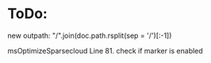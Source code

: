 # ToDo:

new outpath: "/".join(doc.path.rsplit(sep = '/')[:-1])

msOptimizeSparsecloud Line 81. check if marker is enabled

